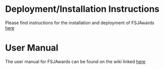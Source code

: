 # Deployment/Installation Instructions

Please find instructions for the installation and deployment of FSJAwards [here](https://github.com/CMPUT401FSJ/FSJAwards/wiki/Installation-and-Deployment-Information)

# User Manual

The user manual for FSJAwards can be found on the wiki linked [here](https://github.com/CMPUT401FSJ/FSJAwards/wiki/User-Manual)
